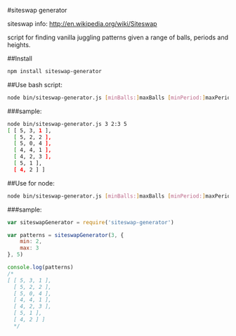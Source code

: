 #siteswap generator

siteswap info: http://en.wikipedia.org/wiki/Siteswap

script for finding vanilla juggling patterns given a range of balls, periods and heights.

##Install
``` bash
npm install siteswap-generator
```

##Use bash script:
``` bash
node bin/siteswap-generator.js [minBalls:]maxBalls [minPeriod:]maxPeriod [minHeight:]maxHeight
```

###sample:
``` bash
node bin/siteswap-generator.js 3 2:3 5
[ [ 5, 3, 1 ],
  [ 5, 2, 2 ],
  [ 5, 0, 4 ],
  [ 4, 4, 1 ],
  [ 4, 2, 3 ],
  [ 5, 1 ],
  [ 4, 2 ] ]
```

##Use for node:
``` bash
node bin/siteswap-generator.js [minBalls:]maxBalls [minPeriod:]maxPeriod [minHeight:]maxHeight
```

###sample:
``` javascript
var siteswapGenerator = require('siteswap-generator')

var patterns = siteswapGenerator(3, {
	min: 2,
	max: 3
}, 5)

console.log(patterns) 
/*
[ [ 5, 3, 1 ],
  [ 5, 2, 2 ],
  [ 5, 0, 4 ],
  [ 4, 4, 1 ],
  [ 4, 2, 3 ],
  [ 5, 1 ],
  [ 4, 2 ] ]
  */
```
